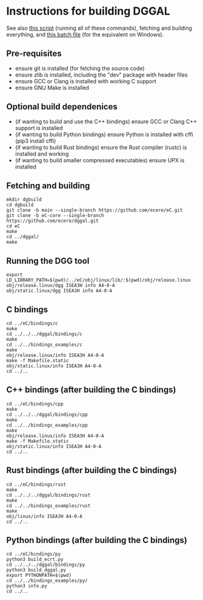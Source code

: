 # Instructions for building DGGAL

See also [this script](fetchAndBuild.sh) (running all of these commands), fetching and building everything, and [this batch file](fetchAndBuild.bat) (for the equivalent on Windows).

## Pre-requisites

- ensure git is installed (for fetching the source code)
- ensure zlib is installed, including the "dev" package with header files
- ensure GCC or Clang is installed with working C support
- ensure GNU Make is installed

## Optional build dependenices

- (if wanting to build and use the C++ bindings)         ensure GCC or Clang C++ support is installed
- (if wanting to build Python bindings)                  ensure Python is installed with cffi (pip3 install cffi)
- (if wanting to build Rust bindings)                    ensure the Rust compiler (rustc) is installed and working
- (if wanting to build smaller compressed executables)   ensure UPX is installed

## Fetching and building

```
mkdir dgbuild
cd dgbuild
git clone -b main --single-branch https://github.com/ecere/eC.git
git clone -b eC-core --single-branch https://github.com/ecere/dggal.git
cd eC
make
cd ../dggal/
make
```

## Running the DGG tool

```
export LD_LIBRARY_PATH=$(pwd)/../eC/obj/linux/lib/:$(pwd)/obj/release.linux
obj/release.linux/dgg ISEA3H info A4-0-A
obj/static.linux/dgg ISEA3H info A4-0-A
```

## C bindings

```
cd ../eC/bindings/c
make
cd ../../../dggal/bindings/c
make
cd ../../bindings_examples/c
make
obj/release.linux/info ISEA3H A4-0-A
make -f Makefile.static
obj/static.linux/info ISEA3H A4-0-A
cd ../..
```

## C++ bindings (after building the C bindings)

```
cd ../eC/bindings/cpp
make
cd ../../../dggal/bindings/cpp
make
cd ../../bindings_examples/cpp
make
obj/release.linux/info ISEA3H A4-0-A
make -f Makefile.static
obj/static.linux/info ISEA3H A4-0-A
cd ../..
```

## Rust bindings (after building the C bindings)

```
cd ../eC/bindings/rust
make
cd ../../../dggal/bindings/rust
make
cd ../../bindings_examples/rust
make
obj/linux/info ISEA3H A4-0-A
cd ../..
```

## Python bindings (after building the C bindings)

```
cd ../eC/bindings/py
python3 build_ecrt.py
cd ../../../dggal/bindings/py
python3 build_dggal.py
export PYTHONPATH=$(pwd)
cd ../../bindings_examples/py/
python3 info.py
cd ../..
```
